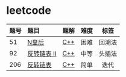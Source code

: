# leetcode

| 题号 | 题目 | 题解 | 难度 | 标签 |
| :---- | :---- | :----: | :----:| :---: |
|51|[N皇后](https://leetcode-cn.com/problems/n-queens/)|[C++](./51_solveNQueens.cpp)|困难|回溯法|
|92|[反转链表 II](https://leetcode-cn.com/problems/reverse-linked-list-ii/)|[C++](./92_reverseBetween.cpp)|中等|头插法|
|206|[反转链表](https://leetcode-cn.com/problems/reverse-linked-list/)|[C++](./206_reverseList.cpp)|简单|迭代|
